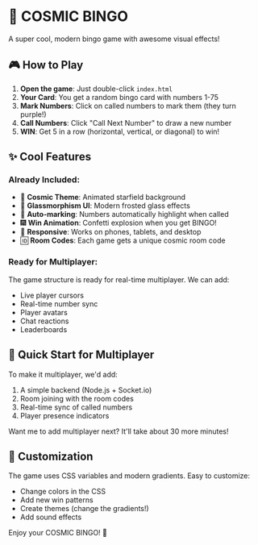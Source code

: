 # 🚀 COSMIC BINGO

A super cool, modern bingo game with awesome visual effects!

## 🎮 How to Play

1. **Open the game**: Just double-click `index.html`
2. **Your Card**: You get a random bingo card with numbers 1-75
3. **Mark Numbers**: Click on called numbers to mark them (they turn purple!)
4. **Call Numbers**: Click "Call Next Number" to draw a new number
5. **WIN**: Get 5 in a row (horizontal, vertical, or diagonal) to win!

## ✨ Cool Features

### Already Included:
- 🌌 **Cosmic Theme**: Animated starfield background
- 🎨 **Glassmorphism UI**: Modern frosted glass effects
- 🎯 **Auto-marking**: Numbers automatically highlight when called
- 🎆 **Win Animation**: Confetti explosion when you get BINGO!
- 📱 **Responsive**: Works on phones, tablets, and desktop
- 🆔 **Room Codes**: Each game gets a unique cosmic room code

### Ready for Multiplayer:
The game structure is ready for real-time multiplayer. We can add:
- Live player cursors
- Real-time number sync
- Player avatars
- Chat reactions
- Leaderboards

## 🎯 Quick Start for Multiplayer

To make it multiplayer, we'd add:
1. A simple backend (Node.js + Socket.io)
2. Room joining with the room codes
3. Real-time sync of called numbers
4. Player presence indicators

Want me to add multiplayer next? It'll take about 30 more minutes!

## 🎨 Customization

The game uses CSS variables and modern gradients. Easy to customize:
- Change colors in the CSS
- Add new win patterns
- Create themes (change the gradients!)
- Add sound effects

Enjoy your COSMIC BINGO! 🎉